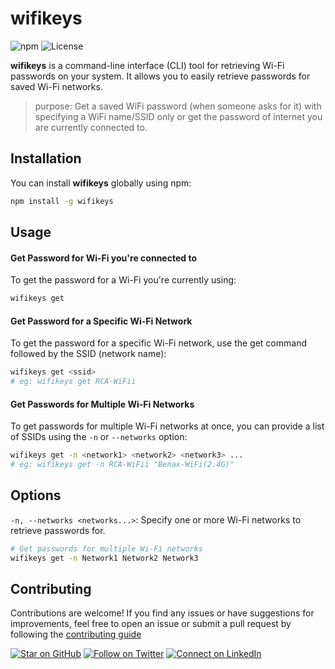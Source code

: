 # wifikeys

![npm](https://img.shields.io/npm/v/wifikeys)
![License](https://img.shields.io/github/license/FADHILI-Josue/wifikeys/)

**wifikeys** is a command-line interface (CLI) tool for retrieving Wi-Fi passwords on your system. It allows you to easily retrieve passwords for saved Wi-Fi networks.

> purpose: Get a saved WiFi password (when someone asks for it) with specifying a WiFi name/SSID only or get the password of internet you are currently connected to.

## Installation

You can install **wifikeys** globally using npm:

```bash
npm install -g wifikeys
```

## Usage

#### Get Password for Wi-Fi you're connected to

To get the password for a Wi-Fi you're currently using:

```bash
wifikeys get
```

#### Get Password for a Specific Wi-Fi Network

To get the password for a specific Wi-Fi network, use the get command followed by the SSID (network name):

```bash
wifikeys get <ssid>
# eg: wifikeys get RCA-WiFii
```
<!-- NOTE: provide image example -->

#### Get Passwords for Multiple Wi-Fi Networks

To get passwords for multiple Wi-Fi networks at once, you can provide a list of SSIDs using the `-n` or `--networks` option:

```bash
wifikeys get -n <network1> <network2> <network3> ...
# eg: wifikeys get -n RCA-WiFii "Benax-WiFi(2.4G)"
```
<!-- NOTE: provide image example -->

## Options

`-n, --networks <networks...>`: Specify one or more Wi-Fi networks to retrieve passwords for.
```bash
# Get passwords for multiple Wi-Fi networks
wifikeys get -n Network1 Network2 Network3
```

## Contributing

Contributions are welcome! If you find any issues or have suggestions for improvements, feel free to open an issue or submit a pull request by following the [contributing guide](/CONTRIBUTING.md)

[![Star on GitHub](https://img.shields.io/github/stars/FADHILI-Josue/wifikeys.svg?style=social)](https://github.com/FADHILI-Josue/wifikeys/stargazers)
[![Follow on Twitter](https://img.shields.io/twitter/follow/FADHILIJosue?style=social)](https://twitter.com/FADHILIJosue)
[![Connect on LinkedIn](https://img.shields.io/badge/connect-linkedin-blue)](https://www.linkedin.com/in/fadhili-josue/)